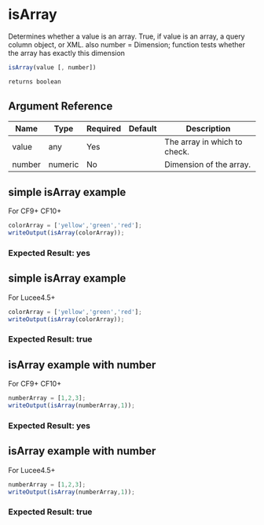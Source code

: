 # isArray

 Determines whether a value is an array.
 True, if value is an array, a query column object, or XML.
 also number = Dimension; function tests whether the array has
 exactly this dimension

```javascript
isArray(value [, number])
```

```javascript
returns boolean
```

## Argument Reference

| Name | Type | Required | Default | Description |
| --- | --- | --- | --- | --- |
| value | any | Yes |  | The array in which to check. |
| number | numeric | No |  | Dimension of the array. |

## simple isArray example

For CF9+ CF10+

```javascript
colorArray = ['yellow','green','red'];
writeOutput(isArray(colorArray));
```

### Expected Result: yes

## simple isArray example

For Lucee4.5+

```javascript
colorArray = ['yellow','green','red'];
writeOutput(isArray(colorArray));
```

### Expected Result: true

## isArray example with number

For CF9+ CF10+

```javascript
numberArray = [1,2,3];
writeOutput(isArray(numberArray,1));
```

### Expected Result: yes

## isArray example with number

For Lucee4.5+

```javascript
numberArray = [1,2,3];
writeOutput(isArray(numberArray,1));
```

### Expected Result: true
